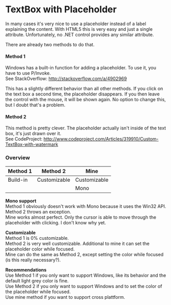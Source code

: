 # TextBox with Placeholder


In many cases it's very nice to use a placeholder instead of a label explaining the content.
With HTML5 this is very easy and just a single attribute. Unfortunately, no .NET control provides any similar attribute.

There are already two methods to do that.

#### Method 1
Windows has a built-in function for adding a placeholder. To use it, you have to use P/Invoke.    
See StackOverflow: http://stackoverflow.com/a/4902969

This has a slightly different behavior than all other methods. If you click on the text box a second time, the placeholder disappears. If you then leave the control with the mouse, it will be shown again. No option to change this, but I doubt that's a problem.

#### Method 2
This method is pretty clever. The placeholder actually isn't inside of the text box, it's just drawn over it.    
See CodeProject: http://www.codeproject.com/Articles/319910/Custom-TextBox-with-watermark

### Overview

| Method 1  | Method 2  | Mine |
| --------- |-----------| -----|
| Build-in  |Customizable|Customizable|
|           |           | Mono |

**Mono support**     
Method 1 obviously doesn't work with Mono because it uses the Win32 API.     
Method 2 throws an exception.     
Mine works almost perfect. Only the cursor is able to move through the placeholder with clicking. I don't know why yet.     

**Customizable**      
Method 1 is 0% customizable.      
Method 2 is very well customizable. Additional to mine it can set the placeholder color while focused.       
Mine can do the same as Method 2, except setting the color while focused (is this really necessary?).

**Recommendations**     
Use Method 1 if you only want to support Windows, like its behavior and the default light grey color is fine.    
Use Method 2 if you only want to support Windows and to set the color of the placeholder while focused.    
Use mine method if you want to support cross plattform.
